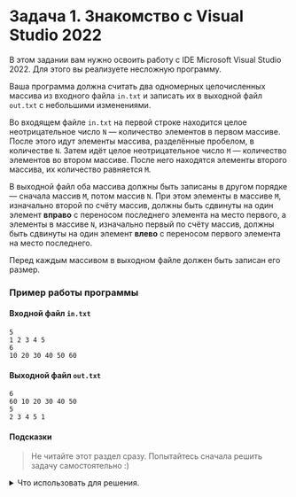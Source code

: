 # Задача 1. Знакомство с Visual Studio 2022
В этом задании вам нужно освоить работу с IDE Microsoft Visual Studio 2022. Для этого вы реализуете несложную программу.

Ваша программа должна считать два одномерных целочисленных массива из входного файла `in.txt` и записать их в выходной файл `out.txt` с небольшими изменениями.

Во входящем файле `in.txt` на первой строке находится целое неотрицательное число `N` — количество элементов в первом массиве. После этого идут элементы массива, разделённые пробелом, в количестве `N`. Затем идёт целое неотрицательное число `M` — количество элементов во втором массиве. После него находятся элементы второго массива, их количество равняется `M`.

В выходной файл оба массива должны быть записаны в другом порядке — сначала массив `M`, потом массив `N`. При этом элементы в массиве `M`, изначально второй по счёту массив, должны быть сдвинуты на один элемент **вправо** с переносом последнего элемента на место первого, а элементы в массиве `N`, изначально первый по счёту массив, должны быть сдвинуты на один элемент **влево** с переносом первого элемента на место последнего.

Перед каждым массивом в выходном файле должен быть записан его размер.

### Пример работы программы
#### Входной файл `in.txt`
```
5
1 2 3 4 5
6
10 20 30 40 50 60
```
#### Выходной файл `out.txt`
```
6
60 10 20 30 40 50
5
2 3 4 5 1
```

#### Подсказки

> Не читайте этот раздел сразу. Попытайтесь сначала решить задачу самостоятельно :)

<details>

<summary>Что использовать для решения.</summary>

Вспомните, из какой директории программа, написанная в Visual Studio, пытается считать текстовые файлы. Пересмотрите лекцию.

Не забывайте пользоваться инструментарием для отладки (точки останова).

</details>
